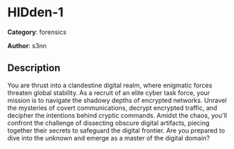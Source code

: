 # HIDden-1


**Category**: forensics

**Author**: s3nn

## Description

You are thrust into a clandestine digital realm, where enigmatic forces threaten global stability. As a recruit of an elite cyber task force, your mission is to navigate the shadowy depths of encrypted networks. Unravel the mysteries of covert communications, decrypt encrypted traffic, and decipher the intentions behind cryptic commands. Amidst the chaos, you'll confront the challenge of dissecting obscure digital artifacts, piecing together their secrets to safeguard the digital frontier. Are you prepared to dive into the unknown and emerge as a master of the digital domain?


